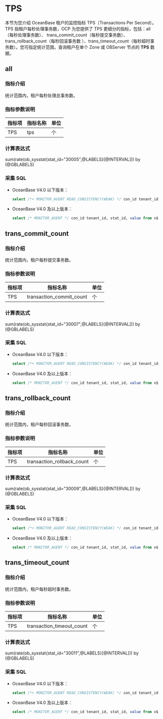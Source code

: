 # TPS

本节为您介绍 OceanBase 租户的监控指标 TPS（Transactions Per Second）。TPS 指租户每秒处理事务数，OCP 为您提供了 TPS 更细分的指标，包括：all（每秒处理事务数）、
trans_commit_count（每秒提交事务数）、
trans_rollback_count（每秒回滚事务数
）、trans_timeout_count（每秒超时事务数）。您可指定统计范围，查询租户在单个 Zone 或 OBServer 节点的 **TPS** 数据。

## all

### 指标介绍

统计范围内，租户每秒处理总事务数。

### 指标参数说明

| **指标项** |     **指标名称**      | **单位** |
|---------|-------------------|--------|
| TPS     | tps | 个      |

### 计算表达式

sum(rate(ob_sysstat{stat_id="30005",@LABELS}[@INTERVAL])) by (@GBLABELS)

### 采集 SQL

* OceanBase V4.0 以下版本：

  ```sql
  select /*+ MONITOR_AGENT READ_CONSISTENCY(WEAK) */ con_id tenant_id, stat_id, value from v$sysstat where stat_id IN (30005) and (con_id > 1000 or con_id = 1) and class < 1000
  ```

* OceanBase V4.0 及以上版本：

  ```sql
  select /* MONITOR_AGENT */ con_id tenant_id, stat_id, value from v$sysstat where stat_id IN (30005) and (con_id > 1000 or con_id = 1) and class < 1000
  ```

## trans_commit_count

### 指标介绍

统计范围内，租户每秒提交事务数。

### 指标参数说明

| **指标项** |         **指标名称**         | **单位** |
|---------|--------------------------|--------|
| TPS     | transaction_commit_count | 个      |

### 计算表达式

sum(rate(ob_sysstat{stat_id="30007",@LABELS}[@INTERVAL])) by (@GBLABELS)

### 采集 SQL

* OceanBase V4.0 以下版本：

  ```sql
  select /*+ MONITOR_AGENT READ_CONSISTENCY(WEAK) */ con_id tenant_id, stat_id, value from v$sysstat where stat_id IN (30007) and (con_id > 1000 or con_id = 1) and class < 1000
  ```

* OceanBase V4.0 及以上版本：

  ```sql
  select /* MONITOR_AGENT */ con_id tenant_id, stat_id, value from v$sysstat where stat_id IN (30007) and (con_id > 1000 or con_id = 1) and class < 1000
  ```

## trans_rollback_count

### 指标介绍

统计范围内，租户每秒回滚事务数。

### 指标参数说明

| **指标项** |          **指标名称**          | **单位** |
|---------|----------------------------|--------|
| TPS     | transaction_rollback_count | 个      |

### 计算表达式

sum(rate(ob_sysstat{stat_id="30009",@LABELS}[@INTERVAL])) by (@GBLABELS)

### 采集 SQL

* OceanBase V4.0 以下版本：

  ```sql
  select /*+ MONITOR_AGENT READ_CONSISTENCY(WEAK) */ con_id tenant_id, stat_id, value from v$sysstat where stat_id IN (30009) and (con_id > 1000 or con_id = 1) and class < 1000
  ```

* OceanBase V4.0 及以上版本：

  ```sql
  select /* MONITOR_AGENT */ con_id tenant_id, stat_id, value from v$sysstat where stat_id IN (30009) and (con_id > 1000 or con_id = 1) and class < 1000
  ```

## trans_timeout_count

### 指标介绍

统计范围内，租户每秒超时事务数。

### 指标参数说明

| **指标项** |         **指标名称**          | **单位** |
|---------|---------------------------|--------|
| TPS     | transaction_timeout_count | 个      |

### 计算表达式

sum(rate(ob_sysstat{stat_id="30011",@LABELS}[@INTERVAL])) by (@GBLABELS)

### 采集 SQL

* OceanBase V4.0 以下版本：

  ```sql
  select /*+ MONITOR_AGENT READ_CONSISTENCY(WEAK) */ con_id tenant_id, stat_id, value from v$sysstat where stat_id IN (30011) and (con_id > 1000 or con_id = 1) and class < 1000
  ```

* OceanBase V4.0 及以上版本：

  ```sql
  select /* MONITOR_AGENT */ con_id tenant_id, stat_id, value from v$sysstat where stat_id IN (30011) and (con_id > 1000 or con_id = 1) and class < 1000
  ```
